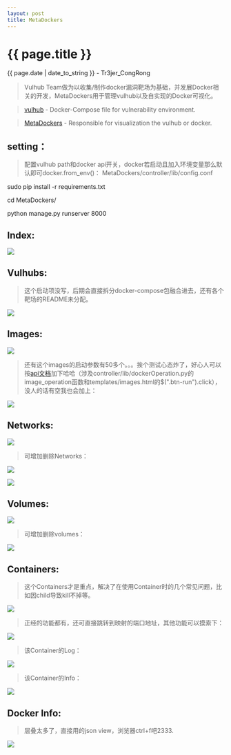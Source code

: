 ```yaml
---
layout: post
title: MetaDockers
---
```


{{ page.title }}
================
<p class="date">{{ page.date | date_to_string }} - Tr3jer_CongRong</p>

> Vulhub Team做为以收集/制作docker漏洞靶场为基础，并发展Docker相关的开发，MetaDockers用于管理vulhub以及自实现的Docker可视化。

> <a target="_blank" href="https://github.com/Tr3jer/dnsAutoRebinding">vulhub</a> - Docker-Compose file for vulnerability environment.

> <a target="_blank" href="https://github.com/Tr3jer/dnsAutoRebinding">MetaDockers</a> - Responsible for visualization the vulhub or docker.

## setting：
> 配置vulhub path和docker api开关，docker若启动且加入环境变量那么默认即可docker.from_env()：
MetaDockers/controller/lib/config.conf

sudo pip install -r requirements.txt

cd MetaDockers/

python manage.py runserver 8000

## Index:
![](http://tr3jer-1252048719.cos.ap-hongkong.myqcloud.com/gerggf.png)
## Vulhubs:
> 这个启动项没写，后期会直接拆分docker-compose包融合进去，还有各个靶场的README未分配。

![](http://tr3jer-1252048719.cos.ap-hongkong.myqcloud.com/dsfwqe221.png)
## Images:
![](http://tr3jer-1252048719.cos.ap-hongkong.myqcloud.com/regregeh.png)
> 还有这个images的启动参数有50多个。。。挨个测试心态炸了，好心人可以按[api文档](http://docker-py.readthedocs.io/en/stable/containers.html)加下哈哈（涉及controller/lib/dockerOperation.py的image_operation函数和templates/images.html的$(".btn-run").click），没人的话有空我也会加上：

![](http://tr3jer-1252048719.cos.ap-hongkong.myqcloud.com/3rvyjar.png)
## Networks:
![](http://tr3jer-1252048719.cos.ap-hongkong.myqcloud.com/43tyo8dsf.png)

> 可增加删除Networks：

![](http://tr3jer-1252048719.cos.ap-hongkong.myqcloud.com/thth.png)

![](http://tr3jer-1252048719.cos.ap-hongkong.myqcloud.com/ewtewr.png)
## Volumes:
![](http://tr3jer-1252048719.cos.ap-hongkong.myqcloud.com/32r32r3r2.png)

> 可增加删除volumes：

![](http://tr3jer-1252048719.cos.ap-hongkong.myqcloud.com/rwiubsdf.png)
## Containers:

> 这个Containers才是重点，解决了在使用Container时的几个常见问题，比如因child导致kill不掉等。

![](http://tr3jer-1252048719.cos.ap-hongkong.myqcloud.com/dsfwwefrew4.png)

> 正经的功能都有，还可直接跳转到映射的端口地址，其他功能可以摸索下：

![](http://tr3jer-1252048719.cos.ap-hongkong.myqcloud.com/sadbkyuasd.png)

> 该Container的Log：

![](http://tr3jer-1252048719.cos.ap-hongkong.myqcloud.com/wg7vyksdf.png)

> 该Container的Info：

![](http://tr3jer-1252048719.cos.ap-hongkong.myqcloud.com/3qrg7iqw.png)
## Docker Info:

> 层叠太多了，直接用的json view，浏览器ctrl+f吧2333.

![](http://tr3jer-1252048719.cos.ap-hongkong.myqcloud.com/3rb78sdfk.png)

